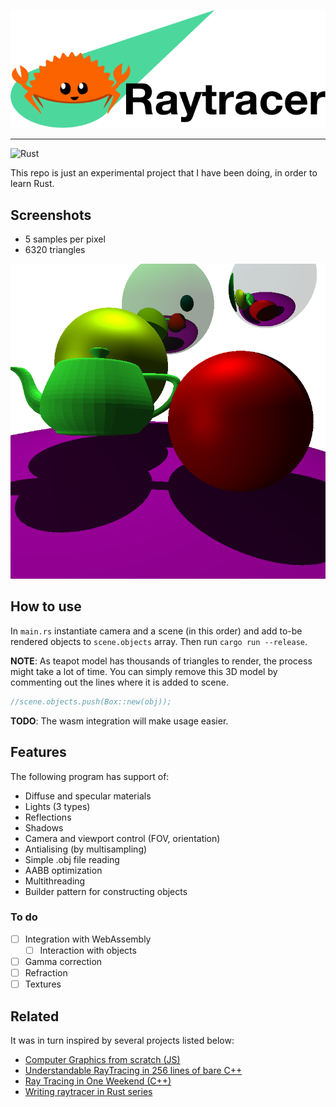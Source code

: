 ![Rusty Raytracer](images/logo.png)

---

![Rust](https://github.com/AnuarTB/lumen/workflows/Rust/badge.svg?branch=master)

This repo is just an experimental project that I have been doing, in order to learn Rust.

## Screenshots

- 5 samples per pixel
- 6320 triangles

![screenshot](images/render.png)

## How to use

In `main.rs` instantiate camera and a scene (in this order) and add to-be rendered objects to `scene.objects` array. Then run `cargo run --release`.

**NOTE**: As teapot model has thousands of triangles to render, the process might take a lot of time. You can simply remove this 3D model by commenting out the lines where it is added to scene.

```rust
//scene.objects.push(Box::new(obj));
```

**TODO**: The wasm integration will make usage easier.

## Features

The following program has support of:

- Diffuse and specular materials
- Lights (3 types)
- Reflections
- Shadows
- Camera and viewport control (FOV, orientation)
- Antialising (by multisampling)
- Simple .obj file reading
- AABB optimization
- Multithreading
- Builder pattern for constructing objects

### To do

- [ ] Integration with WebAssembly
  - [ ] Interaction with objects
- [ ] Gamma correction
- [ ] Refraction
- [ ] Textures

## Related

It was in turn inspired by several projects listed below:

- [Computer Graphics from scratch (JS)](https://www.gabrielgambetta.com/computer-graphics-from-scratch/introduction.html)
- [Understandable RayTracing in 256 lines of bare C++](https://github.com/ssloy/tinyraytracer/wiki)
- [Ray Tracing in One Weekend (C++)](https://raytracing.github.io/books/RayTracingInOneWeekend.html)
- [Writing raytracer in Rust series](https://bheisler.github.io/post/writing-raytracer-in-rust-part-1/)

